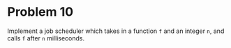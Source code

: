 # Problem 10

Implement a job scheduler which takes in a function `f` and an integer `n`, and calls `f` after `n` milliseconds.
